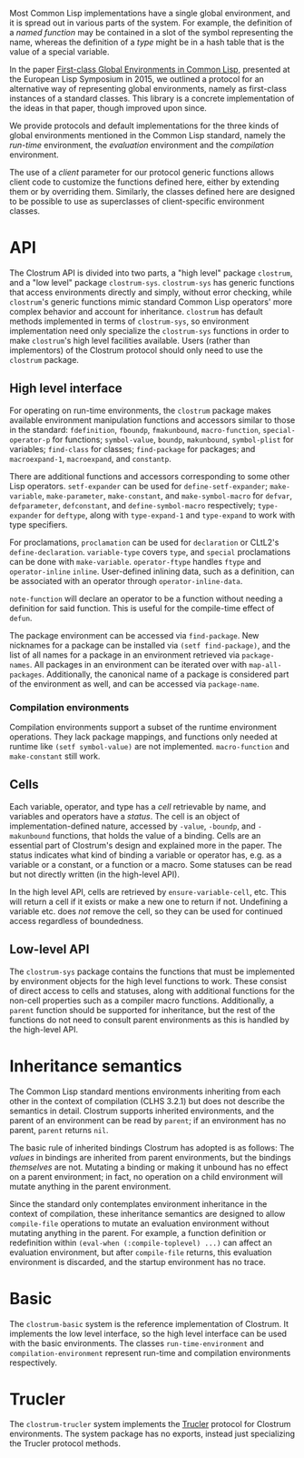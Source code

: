 Most Common Lisp implementations have a single global environment, and
it is spread out in various parts of the system.  For example, the
definition of a *named function* may be contained in a slot of the
symbol representing the name, whereas the definition of a *type* might
be in a hash table that is the value of a special variable.

In the paper [First-class Global Environments in Common
Lisp](http://metamodular.com/SICL/environments.pdf),
presented at the European Lisp Symposium in 2015, we outlined a
protocol for an alternative way of representing global environments,
namely as first-class instances of a standard classes.  This library
is a concrete implementation of the ideas in that paper, though
improved upon since.

We provide protocols and default implementations for the three kinds
of global environments mentioned in the Common Lisp standard, namely
the *run-time* environment, the *evaluation* environment and the
*compilation* environment.

The use of a *client* parameter for our protocol generic functions
allows client code to customize the functions defined here, either by
extending them or by overriding them.  Similarly, the classes defined
here are designed to be possible to use as superclasses of
client-specific environment classes.

# API

The Clostrum API is divided into two parts, a "high level" package `clostrum`, and a "low level" package `clostrum-sys`. `clostrum-sys` has generic functions that access environments directly and simply, without error checking, while `clostrum`'s generic functions mimic standard Common Lisp operators' more complex behavior and account for inheritance. `clostrum` has default methods implemented in terms of `clostrum-sys`, so environment implementation need only specialize the `clostrum-sys` functions in order to make `clostrum`'s high level facilities available. Users (rather than implementors) of the Clostrum protocol should only need to use the `clostrum` package.

## High level interface

For operating on run-time environments, the `clostrum` package makes available environment manipulation functions and accessors similar to those in the standard: `fdefinition`, `fboundp`, `fmakunbound`, `macro-function`, `special-operator-p` for functions; `symbol-value`, `boundp`, `makunbound`, `symbol-plist` for variables; `find-class` for classes; `find-package` for packages; and `macroexpand-1`, `macroexpand`, and `constantp`.

There are additional functions and accessors corresponding to some other Lisp operators. `setf-expander` can be used for `define-setf-expander`; `make-variable`, `make-parameter`, `make-constant`, and `make-symbol-macro` for `defvar`, `defparameter`, `defconstant`, and `define-symbol-macro` respectively; `type-expander` for `deftype`, along with `type-expand-1` and `type-expand` to work with type specifiers.

For proclamations, `proclamation` can be used for `declaration` or CLtL2's `define-declaration`. `variable-type` covers `type`, and `special` proclamations can be done with `make-variable`. `operator-ftype` handles `ftype` and `operator-inline` `inline`. User-defined inlining data, such as a definition, can be associated with an operator through `operator-inline-data`.

`note-function` will declare an operator to be a function without needing a definition for said function. This is useful for the compile-time effect of `defun`.

The package environment can be accessed via `find-package`. New nicknames for a package can be installed via `(setf find-package)`, and the list of all names for a package in an environment retrieved via `package-names`. All packages in an environment can be iterated over with `map-all-packages`. Additionally, the canonical name of a package is considered part of the environment as well, and can be accessed via `package-name`.

### Compilation environments

Compilation environments support a subset of the runtime environment operations. They lack package mappings, and functions only needed at runtime like `(setf symbol-value)` are not implemented. `macro-function` and `make-constant` still work.

## Cells

Each variable, operator, and type has a _cell_ retrievable by name, and variables and operators have a _status_. The cell is an object of implementation-defined nature, accessed by `-value`, `-boundp`, and `-makunbound` functions, that holds the value of a binding. Cells are an essential part of Clostrum's design and explained more in the paper. The status indicates what kind of binding a variable or operator has, e.g. as a variable or a constant, or a function or a macro. Some statuses can be read but not directly written (in the high-level API).

In the high level API, cells are retrieved by `ensure-variable-cell`, etc. This will return a cell if it exists or make a new one to return if not. Undefining a variable etc. does _not_ remove the cell, so they can be used for continued access regardless of boundedness.

## Low-level API

The `clostrum-sys` package contains the functions that must be implemented by environment objects for the high level functions to work. These consist of direct access to cells and statuses, along with additional functions for the non-cell properties such as a compiler macro functions. Additionally, a `parent` function should be supported for inheritance, but the rest of the functions do not need to consult parent environments as this is handled by the high-level API.

# Inheritance semantics

The Common Lisp standard mentions environments inheriting from each other in the context of compilation (CLHS 3.2.1) but does not describe the semantics in detail. Clostrum supports inherited environments, and the parent of an environment can be read by `parent`; if an environment has no parent, `parent` returns `nil`.

The basic rule of inherited bindings Clostrum has adopted is as follows: The _values_ in bindings are inherited from parent environments, but the bindings _themselves_ are not. Mutating a binding or making it unbound has no effect on a parent environment; in fact, no operation on a child environment will mutate anything in the parent environment.

Since the standard only contemplates environment inheritance in the context of compilation, these inheritance semantics are designed to allow `compile-file` operations to mutate an evaluation environment without mutating anything in the parent. For example, a function definition or redefinition within `(eval-when (:compile-toplevel) ...)` can affect an evaluation environment, but after `compile-file` returns, this evaluation environment is discarded, and the startup environment has no trace.

# Basic

The `clostrum-basic` system is the reference implementation of Clostrum. It implements the low level interface, so the high level interface can be used with the basic environments. The classes `run-time-environment` and `compilation-environment` represent run-time and compilation environments respectively.

# Trucler

The `clostrum-trucler` system implements the [Trucler](https://github.com/s-expressionists/Trucler/) protocol for Clostrum environments. The system package has no exports, instead just specializing the Trucler protocol methods.
